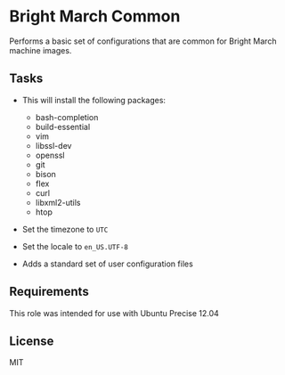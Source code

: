Bright March Common
===================

Performs a basic set of configurations that are common for Bright March machine images.

Tasks
-----

- This will install the following packages:

    - bash-completion
    - build-essential
    - vim
    - libssl-dev
    - openssl
    - git
    - bison
    - flex
    - curl
    - libxml2-utils
    - htop

- Set the timezone to `UTC`

- Set the locale to `en_US.UTF-8`

- Adds a standard set of user configuration files


Requirements
------------

This role was intended for use with Ubuntu Precise 12.04

License
-------

MIT

